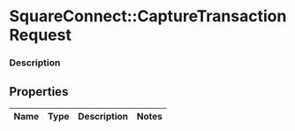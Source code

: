 # SquareConnect::CaptureTransactionRequest

### Description



## Properties
Name | Type | Description | Notes
------------ | ------------- | ------------- | -------------


